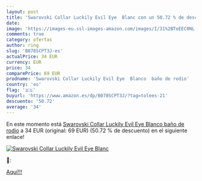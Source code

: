 ```yaml
---
layout: post
title: 'Swarovski Collar Luckily Evil Eye  Blanc con un 50.72 % de descuento'
date: 
image: 'https://images-eu.ssl-images-amazon.com/images/I/31%2BToEEC0NL._SL200_.jpg'
comments: true
category: ofertas
author: ring
slug: 'B078SCPT3J-es'
actualPrice: 34 EUR
currency: EUR
price: 34
comparePrice: 69 EUR
prodname: 'Swarovski Collar Luckily Evil Eye  Blanco  baño de rodio'
country: 'es'
flag: '🇪🇸'
buyurl: 'https://www.amazon.es/dp/B078SCPT3J/?tag=tolees-21'
descuento: '50.72'
average: '34'
---
```


En este momento está [Swarovski Collar Luckily Evil Eye  Blanco  baño de rodio](https://www.amazon.es/dp/B078SCPT3J/?tag=tolees-21) a 34 EUR (original: 69 EUR) (50.72 %  de descuento) en el siguiente enlace!

[![Swarovski Collar Luckily Evil Eye  Blanc](https://images-eu.ssl-images-amazon.com/images/I/31%2BToEEC0NL._SL200_.jpg)](https://www.amazon.es/dp/B078SCPT3J/?tag=tolees-21)

🔎:


[Aquí!!!](https://www.amazon.es/dp/B078SCPT3J/?tag=tolees-21)
